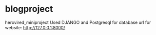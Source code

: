 # blogproject
herovired_miniproject
Used DJANGO and Postgresql for database
url for website: http://127.0.0.1:8000/
